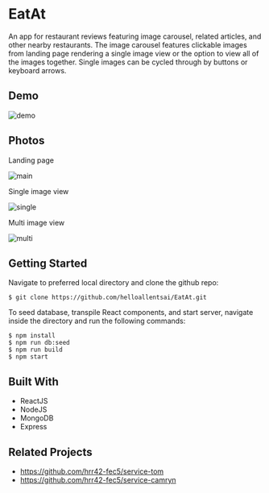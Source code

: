 # EatAt
An app for restaurant reviews featuring image carousel, related articles, and other nearby restaurants. The image carousel features clickable images from landing page rendering a single image view or the option to view all of the images together. Single images can be cycled through by buttons or keyboard arrows.

## Demo

![demo](../assets/demo.gif?raw=true)

## Photos
Landing page

![main](../assets/main.png?raw=true)

Single image view

![single](../assets/single.png?raw=true)

Multi image view

![multi](../assets/multi.png?raw=true)

## Getting Started

Navigate to preferred local directory and clone the github repo:

```
$ git clone https://github.com/helloallentsai/EatAt.git
```

To seed database, transpile React components, and start server, navigate inside the directory and run the following commands:

```
$ npm install
$ npm run db:seed
$ npm run build
$ npm start
```

## Built With

 - ReactJS
 - NodeJS
 - MongoDB
 - Express

## Related Projects

  - https://github.com/hrr42-fec5/service-tom
  - https://github.com/hrr42-fec5/service-camryn